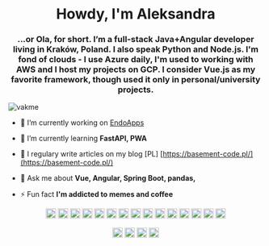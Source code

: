 <h1 align="center">Howdy, I'm Aleksandra</h1>
<h3 align="center">...or Ola, for short. I’m a full-stack Java+Angular developer living in Kraków, Poland. I also speak Python and Node.js. I'm fond of clouds - I use Azure daily, I'm used to working with AWS and I host my projects on GCP. I consider Vue.js as my favorite framework, though used it only in personal/university projects.</h3>

<p align="left"> <img src="https://komarev.com/ghpvc/?username=vakme" alt="vakme" /> </p>

- 🔭 I’m currently working on [EndoApps](https://github.com/EndoApps)

- 🌱 I’m currently learning **FastAPI, PWA**

- 📝 I regulary write articles on my blog [PL] [https://basement-code.pl/](https://basement-code.pl/)

- 💬 Ask me about **Vue, Angular, Spring Boot, pandas,**

- ⚡ Fun fact **I'm addicted to memes and coffee**

<p align="center"><img src="https://devicons.github.io/devicon/devicon.git/icons/vuejs/vuejs-original-wordmark.svg" alt="vuejs" width="20" height="20"/> <img src="https://devicons.github.io/devicon/devicon.git/icons/angularjs/angularjs-original.svg" alt="angularjs" width="20" height="20"/> <img src="https://devicons.github.io/devicon/devicon.git/icons/css3/css3-original-wordmark.svg" alt="css3" width="20" height="20"/> <img src="https://devicons.github.io/devicon/devicon.git/icons/html5/html5-original-wordmark.svg" alt="html5" width="20" height="20"/> <img src="https://devicons.github.io/devicon/devicon.git/icons/java/java-original-wordmark.svg" alt="java" width="20" height="20"/> <img src="https://devicons.github.io/devicon/devicon.git/icons/javascript/javascript-original.svg" alt="javascript" width="20" height="20"/> <img src="https://devicons.github.io/devicon/devicon.git/icons/typescript/typescript-original.svg" alt="typescript" width="20" height="20"/> <img src="https://devicons.github.io/devicon/devicon.git/icons/mongodb/mongodb-original-wordmark.svg" alt="mongodb" width="20" height="20"/> <img src="https://devicons.github.io/devicon/devicon.git/icons/postgresql/postgresql-original-wordmark.svg" alt="postgresql" width="20" height="20"/> <img src="https://devicons.github.io/devicon/devicon.git/icons/sass/sass-original.svg" alt="sass" width="20" height="20"/> <img src="https://devicons.github.io/devicon/devicon.git/icons/nodejs/nodejs-original-wordmark.svg" alt="nodejs" width="20" height="20"/> <img src="https://devicons.github.io/devicon/devicon.git/icons/python/python-original-wordmark.svg" alt="python" width="20" height="20"/> <img src="https://devicons.github.io/devicon/devicon.git/icons/nginx/nginx-original.svg" alt="nginx" width="20" height="20"/> <img src="https://devicons.github.io/devicon/devicon.git/icons/webpack/webpack-original.svg" alt="webpack" width="20" height="20"/> <img src="https://devicons.github.io/devicon/devicon.git/icons/express/express-original-wordmark.svg" alt="express" width="20" height="20"/></p>
<p align="center> <img src="https://github-readme-stats.vercel.app/api?username=vakme&show_icons=true" alt="vakme" /></p>
<p align="center> <img src="https://github-readme-stats.vercel.app/api/top-langs/?username=vakme" alt="vakme" /> </p>
<p align="center">
<a href="https://codepen.io/vakme" target="blank"><img align="center" src="https://cdn.jsdelivr.net/npm/simple-icons@3.0.1/icons/codepen.svg" alt="vakme" height="20" width="20" /></a>
<a href="https://linkedin.com/in/aleksandra-bielak" target="blank"><img align="center" src="https://cdn.jsdelivr.net/npm/simple-icons@3.0.1/icons/linkedin.svg" alt="aleksandra-bielak" height="20" width="20" /></a>
<a href="https://stackoverflow.com/users/9309978" target="blank"><img align="center" src="https://cdn.jsdelivr.net/npm/simple-icons@3.0.1/icons/stackoverflow.svg" alt="9309978" height="20" width="20" /></a>
<a href="https://kaggle.com/vakme888" target="blank"><img align="center" src="https://cdn.jsdelivr.net/npm/simple-icons@3.0.1/icons/kaggle.svg" alt="vakme888" height="20" width="20" /></a>
</p>
